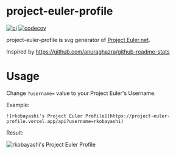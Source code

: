 # project-euler-profile

[![ci](https://github.com/rkobayashi/project-euler-profile/workflows/ci/badge.svg)](https://github.com/rkobayashi/project-euler-profile/actions?query=workflow%3Aci)
[![codecov](https://codecov.io/gh/rkobayashi/project-euler-profile/branch/main/graph/badge.svg?token=0PN5ZUQFIT)](https://codecov.io/gh/rkobayashi/project-euler-profile)

project-euler-profile is svg generator of [Project Euler.net](https://projecteuler.net/).

Inspired by https://github.com/anuraghazra/github-readme-stats

# Usage

Change `?username=` value to your Project Euler's Username.

Example:

```
![rkobayashi's Project Euler Profile](https://project-euler-profile.vercel.app/api?username=rkobayashi)
```

Result:

![rkobayashi's Project Euler Profile](https://project-euler-profile.vercel.app/api?username=rkobayashi)


